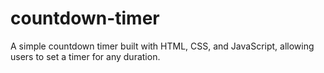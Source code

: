 # countdown-timer
A simple countdown timer built with HTML, CSS, and JavaScript, allowing users to set a timer for any duration.
